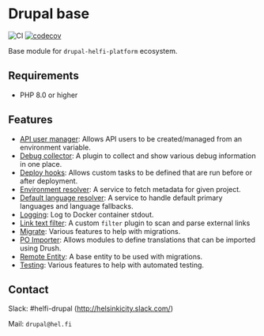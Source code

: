 # Drupal base

![CI](https://github.com/City-of-Helsinki/drupal-module-helfi-api-base/workflows/CI/badge.svg) [![codecov](https://codecov.io/gh/City-of-Helsinki/drupal-module-helfi-api-base/branch/main/graph/badge.svg?token=P6CG4IIAO9)](https://codecov.io/gh/City-of-Helsinki/drupal-module-helfi-api-base)

Base module for `drupal-helfi-platform` ecosystem.

## Requirements

- PHP 8.0 or higher

## Features

- [API user manager](documentation/api-accounts.md): Allows API users to be created/managed from an environment variable.
- [Debug collector](documentation/debug.md): A plugin to collect and show various debug information in one place.
- [Deploy hooks](documentation/deploy-hooks.md): Allows custom tasks to be defined that are run before or after deployment.
- [Environment resolver](documentation/environment-resolver.md): A service to fetch metadata for given project.
- [Default language resolver](documentation/default-languages.md): A service to handle default primary languages and language fallbacks.
- [Logging](documentation/logging.md): Log to Docker container stdout.
- [Link text filter](documentation/link.md): A custom `filter` plugin to scan and parse external links
- [Migrate](documentation/migrate.md): Various features to help with migrations.
- [PO Importer](documentation/po-importer.md): Allows modules to define translations that can be imported using Drush.
- [Remote Entity](documentation/remote-entity.md): A base entity to be used with migrations.
- [Testing](documentation/testing.md): Various features to help with automated testing.

## Contact

Slack: #helfi-drupal (http://helsinkicity.slack.com/)

Mail: `drupal@hel.fi`

